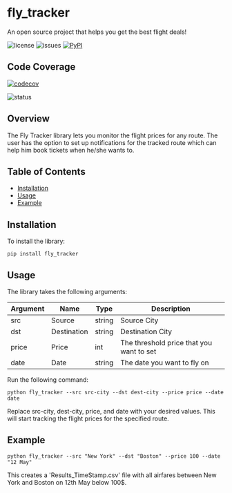 # fly_tracker
An open source project that helps you get the best flight deals!

![license](https://img.shields.io/github/license/Ritik3111/fly_tracker)
![issues](https://img.shields.io/github/issues/Ritik3111/fly_tracker)
[![PyPI](https://img.shields.io/pypi/v/fly-tracker)](https://pypi.org/project/fly-tracker/)


## Code Coverage

[![codecov](https://codecov.io/gh/Ritik3111/fly_tracker/branch/main/graph/badge.svg)](https://codecov.io/gh/Ritik3111/fly_tracker)

![status](https://img.shields.io/github/actions/workflow/status/Ritik3111/fly_tracker/setup.yml)

## Overview

The Fly Tracker library lets you monitor the flight prices for any route.
The user has the option to set up notifications for the tracked route which can help him book tickets when he/she wants to.

## Table of Contents

- [Installation](#Installation)
- [Usage](#Usage) 
- [Example](#Example)

## Installation 

To install the library: 

`pip install fly_tracker`

## Usage

The library takes the following arguments:

| Argument | Name | Type | Description
| -------- | -------- | -------- | -------- |
| src | Source | string | Source City |
| dst | Destination | string |Destination City|
| price | Price | int |The threshold price that you want to set|
| date | Date | string | The date you want to fly on |

Run the following command:

`python fly_tracker --src src-city --dst dest-city --price price --date date`

Replace src-city, dest-city, price, and date with your desired values. This will start tracking the flight prices for the specified route.

## Example

`python fly_tracker --src "New York" --dst "Boston" --price 100 --date "12 May"`

This creates a 'Results_TimeStamp.csv' file with all airfares between New York and Boston on 12th May below 100$.
